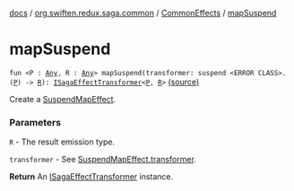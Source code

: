 [docs](../../index.md) / [org.swiften.redux.saga.common](../index.md) / [CommonEffects](index.md) / [mapSuspend](./map-suspend.md)

# mapSuspend

`fun <P : `[`Any`](https://kotlinlang.org/api/latest/jvm/stdlib/kotlin/-any/index.html)`, R : `[`Any`](https://kotlinlang.org/api/latest/jvm/stdlib/kotlin/-any/index.html)`> mapSuspend(transformer: suspend <ERROR CLASS>.(`[`P`](map-suspend.md#P)`) -> `[`R`](map-suspend.md#R)`): `[`ISagaEffectTransformer`](../-i-saga-effect-transformer.md)`<`[`P`](map-suspend.md#P)`, `[`R`](map-suspend.md#R)`>` [(source)](https://github.com/protoman92/KotlinRedux/tree/master/common/common-saga/src/main/kotlin/org/swiften/redux/saga/common/CommonEffects.kt#L112)

Create a [SuspendMapEffect](../-suspend-map-effect/index.md).

### Parameters

`R` - The result emission type.

`transformer` - See [SuspendMapEffect.transformer](../-suspend-map-effect/transformer.md).

**Return**
An [ISagaEffectTransformer](../-i-saga-effect-transformer.md) instance.

